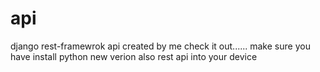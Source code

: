 # api
django rest-framewrok api created by me check it out......
make sure you have install python new verion also rest api into your device
